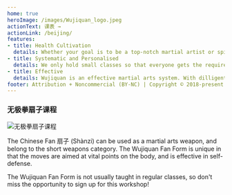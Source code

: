 ```yaml
---
home: true
heroImage: /images/Wujiquan_logo.jpeg
actionText: 课表 →
actionLink: /beijing/
features:
- title: Health Cultivation
  details: Whether your goal is to be a top-notch martial artist or spiritual cultivation, you will get a firm foundation and stay healthy physically, mentally and spiritually.
- title: Systematic and Personalised
  details: We only hold small classes so that everyone gets the required attention. Our instructors teach in a systematic manner to ensure you can progress in the best manner.
- title: Effective
  details: Wujiquan is an effective martial arts system. With dilligent practice and correct guidance, you can start feeling the effects and benefits yourself in a matter of months. 
footer: Attribution + Noncommercial (BY-NC) | Copyright © 2018-present 富民无极拳国际联合会
---
```


### 无极拳扇子课程

![无极拳扇子课程](/images/2018-fan-workshop.webp)

The Chinese Fan 扇子 (Shànzi) can be used as a martial arts weapon, and belong to the short weapons category. The Wujiquan Fan Form is unique in that the moves are aimed at vital points on the body, and is effective in self-defense. 

The Wujiquan Fan Form is not usually taught in regular classes, so don't miss the opportunity to sign up for this workshop!